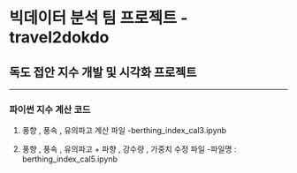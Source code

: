 # 빅데이터 분석 팀 프로젝트 - travel2dokdo
## 독도 접안 지수 개발 및 시각화 프로젝트
---

### 파이썬 지수 계산 코드

1. 풍향 , 풍속 , 유의파고 계산 파일
-berthing_index_cal3.ipynb

4. 풍향 , 풍속 , 유의파고 + 파향 , 강수량 , 가중치 수정 파일
-파일명 : berthing_index_cal5.ipynb
